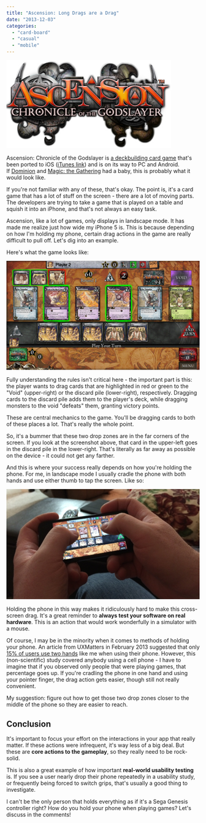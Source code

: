 ```yaml
---
title: "Ascension: Long Drags are a Drag"
date: "2013-12-03"
categories: 
  - "card-board"
  - "casual"
  - "mobile"
---
```


![ascension_logo](images/ascension_logo.jpg)

Ascension: Chronicle of the Godslayer is [a deckbuilding card game](http://boardgamegeek.com/boardgame/69789/ascension-chronicle-of-the-godslayer) that's been ported to iOS ([iTunes link](https://itunes.apple.com/us/app/ascension-chronicle-godslayer/id441838733)) and is on its way to PC and Android. If [Dominion](http://boardgamegeek.com/boardgame/36218/dominion) and [Magic: the Gathering](http://boardgamegeek.com/boardgame/463/magic-the-gathering) had a baby, this is probably what it would look like.

If you're not familiar with any of these, that's okay. The point is, it's a card game that has a lot of stuff on the screen - there are a lot of moving parts. The developers are trying to take a game that is played on a table and squish it into an iPhone, and that's not always an easy task.

Ascension, like a lot of games, only displays in landscape mode. It has made me realize just how wide my iPhone 5 is. This is because depending on how I'm holding my phone, certain drag actions in the game are really difficult to pull off. Let's dig into an example.

Here's what the game looks like:

![IMG_2862](images/IMG_2862.png)

Fully understanding the rules isn't critical here - the important part is this: the player wants to drag cards that are highlighted in red or green to the "Void" (upper-right) or the discard pile (lower-right), respectively. Dragging cards to the discard pile adds them to the player's deck, while dragging monsters to the void "defeats" them, granting victory points.

These are central mechanics to the game. You'll be dragging cards to both of these places a lot. That's really the whole point.

So, it's a bummer that these two drop zones are in the far corners of the screen. If you look at the screenshot above, that card in the upper-left goes in the discard pile in the lower-right. That's literally as far away as possible on the device - it could not get any farther.

And this is where your success really depends on how you're holding the phone. For me, in landscape mode I usually cradle the phone with both hands and use either thumb to tap the screen. Like so:

![IMG_2863_ed](images/IMG_2863_ed.jpg)

Holding the phone in this way makes it ridiculously hard to make this cross-screen drag. It's a great reminder to **always test your software on real hardware**. This is an action that would work wonderfully in a simulator with a mouse.

Of course, I may be in the minority when it comes to methods of holding your phone. An article from UXMatters in February 2013 suggested that only [15% of users use two hands](http://www.uxmatters.com/mt/archives/2013/02/how-do-users-really-hold-mobile-devices.php?#reset) like me when using their phone. However, this (non-scientific) study covered anybody using a cell phone - I have to imagine that if you observed only people that were playing games, that percentage goes up. If you're cradling the phone in one hand and using your pointer finger, the drag action gets easier, though still not really convenient.

My suggestion: figure out how to get those two drop zones closer to the middle of the phone so they are easier to reach.

## Conclusion

It's important to focus your effort on the interactions in your app that really matter. If these actions were infrequent, it's way less of a big deal. But these are **core actions to the gameplay**, so they really need to be rock-solid.

This is also a great example of how important **real-world usability testing** is. If you see a user nearly drop their phone repeatedly in a usability study, or frequently being forced to switch grips, that's usually a good thing to investigate.

I can't be the only person that holds everything as if it's a Sega Genesis controller right? How do you hold your phone when playing games? Let's discuss in the comments!
